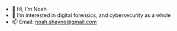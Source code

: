 - 👋 Hi, I’m Noah
- 👀 I’m interested in digital forensics, and cybersecurity as a whole
- 📫 Email: noah.shayne@gmail.com


